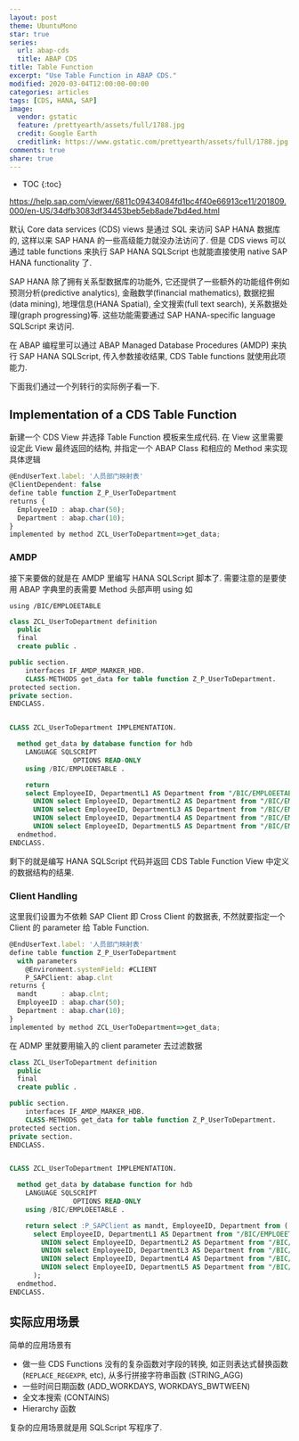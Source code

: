```yaml
---
layout: post
theme: UbuntuMono
star: true
series:
  url: abap-cds
  title: ABAP CDS
title: Table Function
excerpt: "Use Table Function in ABAP CDS."
modified: 2020-03-04T12:00:00-00:00
categories: articles
tags: [CDS, HANA, SAP]
image:
  vendor: gstatic
  feature: /prettyearth/assets/full/1788.jpg
  credit: Google Earth
  creditlink: https://www.gstatic.com/prettyearth/assets/full/1788.jpg
comments: true
share: true
---
```


* TOC
{:toc}

https://help.sap.com/viewer/6811c09434084fd1bc4f40e66913ce11/201809.000/en-US/34dfb3083df34453beb5eb8ade7bd4ed.html

默认 Core data services (CDS) views 是通过 SQL 来访问 SAP HANA 数据库的, 这样以来 SAP HANA 的一些高级能力就没办法访问了. 但是 CDS views 可以通过 table functions 来执行 SAP HANA SQLScript 也就能直接使用 native SAP HANA functionality 了.

SAP HANA 除了拥有关系型数据库的功能外, 它还提供了一些额外的功能组件例如 预测分析(predictive analytics), 金融数学(financial mathematics), 数据挖掘(data mining), 地理信息(HANA Spatial), 全文搜索(full text search), 关系数据处理(graph progressing)等. 这些功能需要通过 SAP HANA-specific language SQLScript 来访问.

在 ABAP 编程里可以通过 ABAP Managed Database Procedures (AMDP) 来执行 SAP HANA SQLScript, 传入参数接收结果, CDS Table functions 就使用此项能力.

下面我们通过一个列转行的实际例子看一下.

## Implementation of a CDS Table Function

新建一个 CDS View 并选择 Table Function 模板来生成代码. 在 View 这里需要设定此 View 最终返回的结构, 并指定一个 ABAP Class 和相应的 Method 来实现具体逻辑

```typescript
@EndUserText.label: '人员部门映射表'
@ClientDependent: false
define table function Z_P_UserToDepartment
returns {
  EmployeeID : abap.char(50);
  Department : abap.char(10);
}
implemented by method ZCL_UserToDepartment=>get_data;
```

### AMDP

接下来要做的就是在 AMDP 里编写 HANA SQLScript 脚本了. 需要注意的是要使用 ABAP 字典里的表需要 Method 头部声明 using 如

`using /BIC/EMPLOEETABLE`

```sql
class ZCL_UserToDepartment definition
  public
  final
  create public .

public section.
    interfaces IF_AMDP_MARKER_HDB.
    CLASS-METHODS get_data for table function Z_P_UserToDepartment.
protected section.
private section.
ENDCLASS.


CLASS ZCL_UserToDepartment IMPLEMENTATION.

  method get_data by database function for hdb
    LANGUAGE SQLSCRIPT
                OPTIONS READ-ONLY
    using /BIC/EMPLOEETABLE .

    return
    select EmployeeID, DepartmentL1 AS Department from "/BIC/EMPLOEETABLE"
      UNION select EmployeeID, DepartmentL2 AS Department from "/BIC/EMPLOEETABLE"
      UNION select EmployeeID, DepartmentL3 AS Department from "/BIC/EMPLOEETABLE"
      UNION select EmployeeID, DepartmentL4 AS Department from "/BIC/EMPLOEETABLE"
      UNION select EmployeeID, DepartmentL5 AS Department from "/BIC/EMPLOEETABLE";
  endmethod.
ENDCLASS.
```

剩下的就是编写 HANA SQLScript 代码并返回 CDS Table Function View 中定义的数据结构的结果.

### Client Handling

这里我们设置为不依赖 SAP Client 即 Cross Client 的数据表, 不然就要指定一个 Client 的 parameter 给 Table Function.

```typescript
@EndUserText.label: '人员部门映射表'
define table function Z_P_UserToDepartment
  with parameters
    @Environment.systemField: #CLIENT
    P_SAPClient: abap.clnt
returns {
  mandt      : abap.clnt;
  EmployeeID : abap.char(50);
  Department : abap.char(10);
}
implemented by method ZCL_UserToDepartment=>get_data;
```

在 ADMP 里就要用输入的 client parameter 去过滤数据

```sql
class ZCL_UserToDepartment definition
  public
  final
  create public .

public section.
    interfaces IF_AMDP_MARKER_HDB.
    CLASS-METHODS get_data for table function Z_P_UserToDepartment.
protected section.
private section.
ENDCLASS.


CLASS ZCL_UserToDepartment IMPLEMENTATION.

  method get_data by database function for hdb
    LANGUAGE SQLSCRIPT
                OPTIONS READ-ONLY
    using /BIC/EMPLOEETABLE .

    return select :P_SAPClient as mandt, EmployeeID, Department from (
      select EmployeeID, DepartmentL1 AS Department from "/BIC/EMPLOEETABLE"
        UNION select EmployeeID, DepartmentL2 AS Department from "/BIC/EMPLOEETABLE"
        UNION select EmployeeID, DepartmentL3 AS Department from "/BIC/EMPLOEETABLE"
        UNION select EmployeeID, DepartmentL4 AS Department from "/BIC/EMPLOEETABLE"
        UNION select EmployeeID, DepartmentL5 AS Department from "/BIC/EMPLOEETABLE"
      );
  endmethod.
ENDCLASS.
```

## 实际应用场景

简单的应用场景有

* 做一些 CDS Functions 没有的复杂函数对字段的转换, 如正则表达式替换函数 (`REPLACE_REGEXPR`, etc), 从多行拼接字符串函数 (STRING_AGG)
* 一些时间日期函数 (ADD_WORKDAYS, WORKDAYS_BWTWEEN)
* 全文本搜索 (CONTAINS)
* Hierarchy 函数

复杂的应用场景就是用 SQLScript 写程序了.

